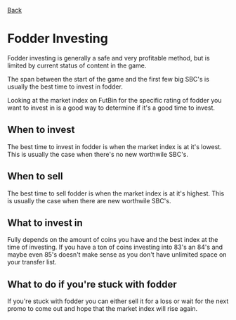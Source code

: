 [Back](README.md)

# Fodder Investing
Fodder investing is generally a safe and very profitable method, but is limited by current status of content in the game.

The span between the start of the game and the first few big SBC's is usually the best time to invest in fodder.

Looking at the market index on FutBin for the specific rating of fodder you want to invest in is a good way to determine if it's a good time to invest.

## When to invest
The best time to invest in fodder is when the market index is at it's lowest. This is usually the case when there's no new worthwile SBC's.

## When to sell
The best time to sell fodder is when the market index is at it's highest. This is usually the case when there are new worthwile SBC's.

## What to invest in
Fully depends on the amount of coins you have and the best index at the time of investing. If you have a ton of coins investing into 83's an 84's and maybe even 85's doesn't make sense as you don't have unlimited space on your transfer list.

## What to do if you're stuck with fodder
If you're stuck with fodder you can either sell it for a loss or wait for the next promo to come out and hope that the market index will rise again.
